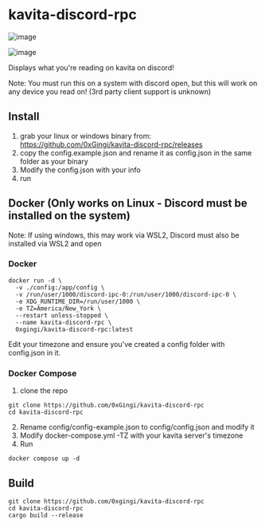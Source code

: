 # kavita-discord-rpc

![image](https://github.com/user-attachments/assets/b5efcc84-07e2-4849-b737-bf4b4a006c07)

![image](https://github.com/user-attachments/assets/a5c56d2a-2015-456c-948a-a08b769cd54c)


Displays what you're reading on kavita on discord!

Note: You must run this on a system with discord open, but this will work on any device you read on! (3rd party client support is unknown)

## Install

1. grab your linux or windows binary from: https://github.com/0xGingi/kavita-discord-rpc/releases
2. copy the config.example.json and rename it as config.json in the same folder as your binary
3. Modify the config.json with your info
4. run

## Docker (Only works on Linux - Discord must be installed on the system)
Note: If using windows, this may work via WSL2, Discord must also be installed via WSL2 and open

### Docker

```
docker run -d \
  -v ./config:/app/config \
  -v /run/user/1000/discord-ipc-0:/run/user/1000/discord-ipc-0 \
  -e XDG_RUNTIME_DIR=/run/user/1000 \
  -e TZ=America/New_York \
  --restart unless-stopped \
  --name kavita-discord-rpc \
  0xgingi/kavita-discord-rpc:latest
```

Edit your timezone and ensure you've created a config folder with config.json in it.

### Docker Compose

1. clone the repo
```
git clone https://github.com/0xGingi/kavita-discord-rpc
cd kavita-discord-rpc
```
2. Rename config/config-example.json to config/config.json and modify it
3. Modify docker-compose.yml -TZ with your kavita server's timezone
4. Run
```
docker compose up -d
```

## Build
```
git clone https://github.com/0xgingi/kavita-discord-rpc
cd kavita-discord-rpc
cargo build --release
```
